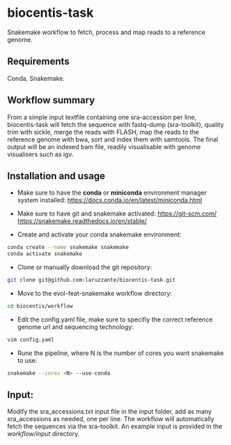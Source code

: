# biocentis-task
Snakemake workflow to fetch, process and map reads to a reference genome.

## Requirements
Conda, Snakemake.

## Workflow summary
From a simple input textfile containing one sra-accession per line, biocentis-task will fetch the sequence with fastq-dump (sra-toolkit), quality trim with sickle, merge the reads with FLASH, map the reads to the reference genome with bwa, sort and index them with samtools. The final output will be an indexed bam file, readily visualisable with genome visualisers such as igv.

## Installation and usage
* Make sure to have the **conda** or **miniconda** environment manager system installed:
https://docs.conda.io/en/latest/miniconda.html

* Make sure to have git and snakemake activated:
https://git-scm.com/
https://snakemake.readthedocs.io/en/stable/

* Create and activate your conda snakemake environment:
```bash
conda create --name snakemake snakemake
conda activate snakemake
```

* Clone or manually download the git repository:
```bash
git clone git@github.com:laruzzante/biocentis-task.git
```

* Move to the evol-feat-snakemake workflow directory:
```bash
cd biocentis/workflow
```

* Edit the config.yaml file, make sure to specifiy the correct reference genome url and sequencing technology:
```bash
vim config.yaml
```

* Rune the pipeline, where N is the number of cores you want snakemake to use:
```bash
snakemake --cores <N> --use-conda
```

## Input:
Modify the sra_accessions.txt input file in the input folder, add as many sra_accessions as needed, one per line.
The workflow will automatically fetch the sequences via the sra-toolkit. An example input is provided in the _workflow/input_ directory.
